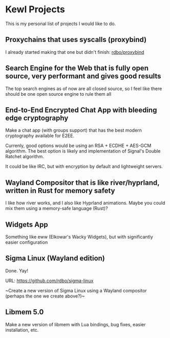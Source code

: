 # Kewl Projects
This is my personal list of projects I would like to do.

## Proxychains that uses syscalls (proxybind)
I already started making that one but didn't finish: [rdbo/proxybind](https://github.com/rdbo/proxybind)

## Search Engine for the Web that is fully open source, very performant and gives good results
The top search engines as of now are all closed source, so I feel like there should be one open source engine to rule them all

## End-to-End Encrypted Chat App with bleeding edge cryptography
Make a chat app (with groups support) that has the best modern cryptography available for E2EE.

Currenly, good options would be using an RSA + ECDHE + AES-GCM algorithm. The best option is likely and implementation of Signal's Double Ratchet algorithm.

It could be like IRC, but with encryption by default and lightweight servers.

## Wayland Compositor that is like river/hyprland, written in Rust for memory safety
I like how river works, and I also like Hyprland animations. Maybe you could mix them using a memory-safe language (Rust)?

## Widgets App
Something like eww (Elkowar's Wacky Widgets), but with significantly easier configuration

## Sigma Linux (Wayland edition)
Done. Yay!

URL: https://github.com/rdbo/sigma-linux

~Create a new version of Sigma Linux using a Wayland compositor (perhaps the one we create above?)~

## Libmem 5.0
Make a new version of libmem with Lua bindings, bug fixes, easier installation, etc.
